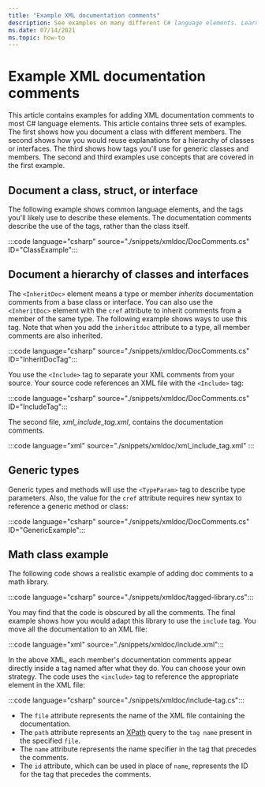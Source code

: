 ```yaml
---
title: "Example XML documentation comments"
description: See examples on many different C# language elements. Learn which tags to use in different situations and for different language elements.
ms.date: 07/14/2021
ms.topic: how-to
---
```

# Example XML documentation comments

This article contains examples for adding XML documentation comments to most C# language elements. This article contains three sets of examples. The first shows how you document a class with different members. The second shows how you would reuse explanations for a hierarchy of classes or interfaces. The third shows how tags you'll use for generic classes and members. The second and third examples use concepts that are covered in the first example.

## Document a class, struct, or interface

The following example shows common language elements, and the tags you'll likely use to describe these elements.  The documentation comments describe the use of the tags, rather than the class itself.

:::code language="csharp" source="./snippets/xmldoc/DocComments.cs" ID="ClassExample":::

## Document a hierarchy of classes and interfaces

The `<InheritDoc>` element means a type or member *inherits* documentation comments from a base class or interface. You can also use the `<InheritDoc>` element with the `cref` attribute to inherit comments from a member of the same type. The following example shows ways to use this tag. Note that when you add the `inheritdoc` attribute to a type, all member comments are also inherited.

:::code language="csharp" source="./snippets/xmldoc/DocComments.cs" ID="InheritDocTag":::

You use the `<Include>` tag to separate your XML comments from your source. Your source code references an XML file with the `<Include>` tag:

:::code language="csharp" source="./snippets/xmldoc/DocComments.cs" ID="IncludeTag":::

The second file, *xml_include_tag.xml*, contains the documentation comments.

:::code language="xml" source="./snippets/xmldoc/xml_include_tag.xml" :::

## Generic types

Generic types and methods will use the `<TypeParam>` tag to describe type parameters. Also, the value for the `cref` attribute requires new syntax to reference a generic method or class:

:::code language="csharp" source="./snippets/xmldoc/DocComments.cs" ID="GenericExample":::

## Math class example

The following code shows a realistic example of adding doc comments to a math library.

:::code language="csharp" source="./snippets/xmldoc/tagged-library.cs":::

You may find that the code is obscured by all the comments. The final example shows how you would adapt this library to use the `include` tag. You move all the documentation to an XML file:

:::code language="xml" source="./snippets/xmldoc/include.xml":::

In the above XML, each member's documentation comments appear directly inside a tag named after what they do. You can choose your own strategy.
The code uses the `<include>` tag to reference the appropriate element in the XML file:

:::code language="csharp" source="./snippets/xmldoc/include-tag.cs":::

- The `file` attribute represents the name of the XML file containing the documentation.
- The `path` attribute represents an [XPath](../../../standard/data/xml/xpath-queries-and-namespaces.md) query to the `tag name` present in the specified `file`.
- The `name` attribute represents the name specifier in the tag that precedes the comments.
- The `id` attribute, which can be used in place of `name`, represents the ID for the tag that precedes the comments.
